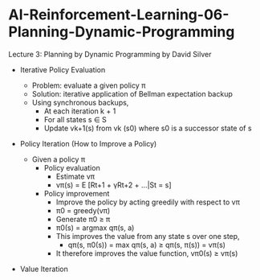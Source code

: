 # AI-Reinforcement-Learning-06-Planning-Dynamic-Programming
Lecture 3: Planning by Dynamic Programming by David Silver

- Iterative Policy Evaluation
  - Problem: evaluate a given policy π
  - Solution: iterative application of Bellman expectation backup
  - Using synchronous backups,
     - At each iteration k + 1
     - For all states s ∈ S
     - Update vk+1(s) from vk (s0) where s0 is a successor state of s

- Policy Iteration (How to Improve a Policy)
   - Given a policy π
     - Policy evaluation
       - Estimate vπ
       - vπ(s) = E [Rt+1 + γRt+2 + ...|St = s]
     - Policy improvement
       - Improve the policy by acting greedily with respect to vπ
       - π0 = greedy(vπ)
       - Generate π0 ≥ π
       - π0(s) = argmax qπ(s, a)
       - This improves the value from any state s over one step,
         - qπ(s, π0(s)) = max qπ(s, a) ≥ qπ(s, π(s)) = vπ(s)
       - It therefore improves the value function, vπ0(s) ≥ vπ(s)
    
- Value Iteration
